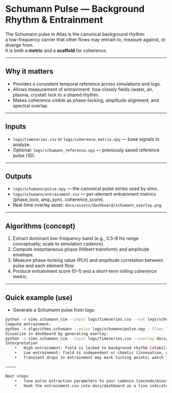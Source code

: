 # Schumann Pulse — Background Rhythm & Entrainment

The Schumann pulse in Atlas is the canonical background rhythm:  
a low-frequency carrier that other flows may entrain to, measure against, or diverge from.  
It is both a **metric** and a **scaffold** for coherence.

---

## Why it matters
- Provides a consistent temporal reference across simulations and logs.  
- Allows measurement of entrainment: how closely fields (water, air, plasma, crystal) lock to a shared rhythm.  
- Makes coherence visible as phase-locking, amplitude alignment, and spectral overlap.

---

## Inputs
- `logs/timeseries.csv` or `logs/coherence_matrix.npy` — base signals to analyze.
- Optional: `logs/schumann_reference.npy` — previously saved reference pulse (1D).

---

## Outputs
- `logs/schumann/pulse.npy` — the canonical pulse series used by sims.  
- `logs/schumann/entrainment.csv` — per-element entrainment metrics (phase_lock, amp_sync, coherence_score).  
- Real-time overlay asset: `docs/assets/dashboard/schumann_overlay.png`.

---

## Algorithms (concept)
1. Extract dominant low-frequency band (e.g., 0.5–8 Hz range conceptually; scale to simulation cadence).  
2. Compute instantaneous phase (Hilbert transform) and amplitude envelope.  
3. Measure phase-locking value (PLV) and amplitude correlation between pulse and each element flow.  
4. Produce entrainment score (0–1) and a short-term rolling coherence metric.

---

## Quick example (use)
- Generate a Schumann pulse from logs:
```bash
python -m sims.schumann_sim --input logs/timeseries.csv --out logs/schumann/pulse.npy
Compute entrainment:
python -m algorithms.schumann --pulse logs/schumann/pulse.npy --flows logs/raw/example.csv --out logs/schumann/entrainment.csv
Visualize in dashboard by generating overlay:
python -m sims.schumann_sim --input logs/timeseries.csv --overlay docs/assets/dashboard/schumann_overlay.png
Interpretation
	•	High entrainment: field is locked to background rhythm (stability, communal alignment).
	•	Low entrainment: field is independent or chaotic (innovation, drift).
	•	Transient drops in entrainment may mark turning points; watch them alongside docs/awareness.md and docs/coherence.md.

⸻

Next steps
	•	Tune pulse extraction parameters to your cadence (seconds/minutes/steps).
	•	Hook the entrainment.csv into docs/dashboard as a live indicator (harmony leaf).
